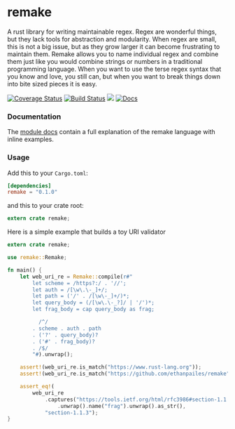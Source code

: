 
remake
======


A rust library for writing maintainable regex. Regex are wonderful
things, but they lack tools for abstraction and modularity.
When regex are small, this is not a big issue, but as they grow
larger it can become frustrating to maintain them. Remake allows
you to name individual regex and combine them just like you would
combine strings or numbers in a traditional programming language.
When you want to use the terse regex syntax that you know and love,
you still can, but when you want to break things down into bite
sized pieces it is easy.

[![Coverage Status](https://coveralls.io/repos/github/ethanpailes/remake/badge.svg?branch=master)](https://coveralls.io/github/ethanpailes/remake?branch=master)
[![Build Status](https://circleci.com/gh/ethanpailes/remake.svg?style=svg)](https://circleci.com/gh/ethanpailes/remake)
[![](http://meritbadge.herokuapp.com/remake)](https://crates.io/crates/remake)
[![Docs](https://docs.rs/remake/badge.svg)](https://docs.rs/remake)


### Documentation

The [module docs](https://docs.rs/remake) contain a full explanation
of the remake language with inline examples.

### Usage

Add this to your `Cargo.toml`:

```toml
[dependencies]
remake = "0.1.0"
```

and this to your crate root:

```rust
extern crate remake;
```

Here is a simple example that builds a toy URI validator

```rust
extern crate remake;

use remake::Remake;

fn main() {
    let web_uri_re = Remake::compile(r#"
        let scheme = /https?:/ . '//';
        let auth = /[\w\.\-_]+/;
        let path = ('/' . /[\w\-_]+/)*;
        let query_body = (/[\w\.\-_?]/ | '/')*;
        let frag_body = cap query_body as frag;

          /^/
        . scheme . auth . path
        . ('?' . query_body)?
        . ('#' . frag_body)?
        . /$/
        "#).unwrap();

    assert!(web_uri_re.is_match("https://www.rust-lang.org"));
    assert!(web_uri_re.is_match("https://github.com/ethanpailes/remake"));

    assert_eq!(
        web_uri_re
            .captures("https://tools.ietf.org/html/rfc3986#section-1.1.3")
                .unwrap().name("frag").unwrap().as_str(),
            "section-1.1.3");
}
```
